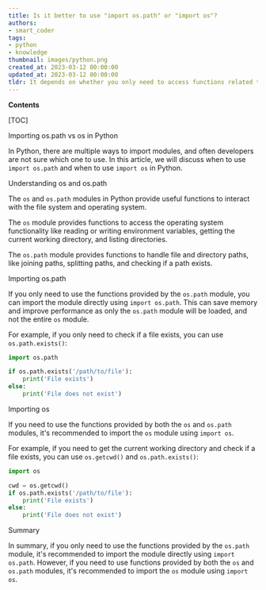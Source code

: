 ```yaml
---
title: Is it better to use "import os.path" or "import os"?
authors:
- smart_coder
tags:
- python
- knowledge
thumbnail: images/python.png
created_at: 2023-03-12 00:00:00
updated_at: 2023-03-12 00:00:00
tldr: It depends on whether you only need to access functions related to path manipulation (use `import os.path`) or other operating system functions as well (use `import os`).
---
```


**Contents**

[TOC]

Importing os.path vs os in Python

In Python, there are multiple ways to import modules, and often developers are not sure which one to use. In this article, we will discuss when to use `import os.path` and when to use `import os` in Python.

Understanding os and os.path

The `os` and `os.path` modules in Python provide useful functions to interact with the file system and operating system.

The `os` module provides functions to access the operating system functionality like reading or writing environment variables, getting the current working directory, and listing directories.

The `os.path` module provides functions to handle file and directory paths, like joining paths, splitting paths, and checking if a path exists.

Importing os.path

If you only need to use the functions provided by the `os.path` module, you can import the module directly using `import os.path`. This can save memory and improve performance as only the `os.path` module will be loaded, and not the entire `os` module.

For example, if you only need to check if a file exists, you can use `os.path.exists()`:

```python
import os.path

if os.path.exists('/path/to/file'):
    print('File exists')
else:
    print('File does not exist')
```

Importing os

If you need to use the functions provided by both the `os` and `os.path` modules, it's recommended to import the `os` module using `import os`.

For example, if you need to get the current working directory and check if a file exists, you can use `os.getcwd()` and `os.path.exists()`:

```python
import os

cwd = os.getcwd()
if os.path.exists('/path/to/file'):
    print('File exists')
else:
    print('File does not exist')
```

Summary

In summary, if you only need to use the functions provided by the `os.path` module, it's recommended to import the module directly using `import os.path`. However, if you need to use functions provided by both the `os` and `os.path` modules, it's recommended to import the `os` module using `import os`.
